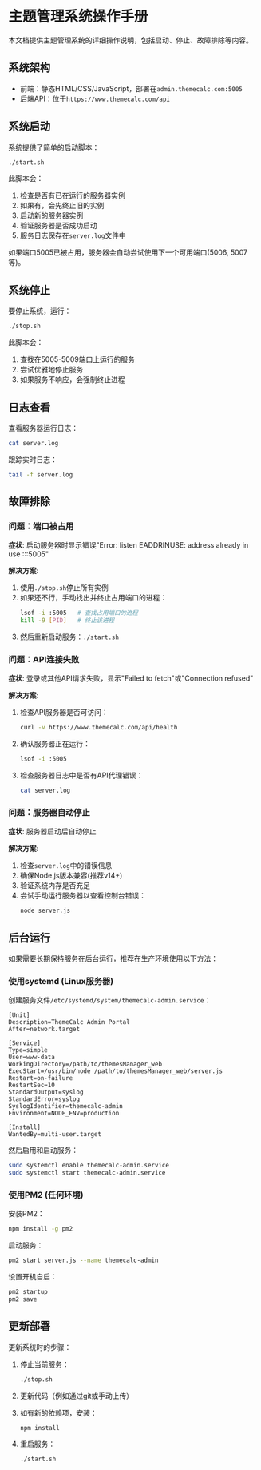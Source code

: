 # 主题管理系统操作手册

本文档提供主题管理系统的详细操作说明，包括启动、停止、故障排除等内容。

## 系统架构

- 前端：静态HTML/CSS/JavaScript，部署在`admin.themecalc.com:5005`
- 后端API：位于`https://www.themecalc.com/api`

## 系统启动

系统提供了简单的启动脚本：

```bash
./start.sh
```

此脚本会：
1. 检查是否有已在运行的服务器实例
2. 如果有，会先终止旧的实例
3. 启动新的服务器实例
4. 验证服务器是否成功启动
5. 服务日志保存在`server.log`文件中

如果端口5005已被占用，服务器会自动尝试使用下一个可用端口(5006, 5007等)。

## 系统停止

要停止系统，运行：

```bash
./stop.sh
```

此脚本会：
1. 查找在5005-5009端口上运行的服务
2. 尝试优雅地停止服务
3. 如果服务不响应，会强制终止进程

## 日志查看

查看服务器运行日志：

```bash
cat server.log
```

跟踪实时日志：

```bash
tail -f server.log
```

## 故障排除

### 问题：端口被占用

**症状**: 启动服务器时显示错误"Error: listen EADDRINUSE: address already in use :::5005"

**解决方案**:
1. 使用`./stop.sh`停止所有实例
2. 如果还不行，手动找出并终止占用端口的进程：
   ```bash
   lsof -i :5005   # 查找占用端口的进程
   kill -9 [PID]   # 终止该进程
   ```
3. 然后重新启动服务：`./start.sh`

### 问题：API连接失败

**症状**: 登录或其他API请求失败，显示"Failed to fetch"或"Connection refused"

**解决方案**:
1. 检查API服务器是否可访问：
   ```bash
   curl -v https://www.themecalc.com/api/health
   ```
2. 确认服务器正在运行：
   ```bash
   lsof -i :5005
   ```
3. 检查服务器日志中是否有API代理错误：
   ```bash
   cat server.log
   ```

### 问题：服务器自动停止

**症状**: 服务器启动后自动停止

**解决方案**:
1. 检查`server.log`中的错误信息
2. 确保Node.js版本兼容(推荐v14+)
3. 验证系统内存是否充足
4. 尝试手动运行服务器以查看控制台错误：
   ```bash
   node server.js
   ```

## 后台运行

如果需要长期保持服务在后台运行，推荐在生产环境使用以下方法：

### 使用systemd (Linux服务器)

创建服务文件`/etc/systemd/system/themecalc-admin.service`：

```
[Unit]
Description=ThemeCalc Admin Portal
After=network.target

[Service]
Type=simple
User=www-data
WorkingDirectory=/path/to/themesManager_web
ExecStart=/usr/bin/node /path/to/themesManager_web/server.js
Restart=on-failure
RestartSec=10
StandardOutput=syslog
StandardError=syslog
SyslogIdentifier=themecalc-admin
Environment=NODE_ENV=production

[Install]
WantedBy=multi-user.target
```

然后启用和启动服务：

```bash
sudo systemctl enable themecalc-admin.service
sudo systemctl start themecalc-admin.service
```

### 使用PM2 (任何环境)

安装PM2：

```bash
npm install -g pm2
```

启动服务：

```bash
pm2 start server.js --name themecalc-admin
```

设置开机自启：

```bash
pm2 startup
pm2 save
```

## 更新部署

更新系统时的步骤：

1. 停止当前服务：
   ```bash
   ./stop.sh
   ```

2. 更新代码（例如通过git或手动上传）

3. 如有新的依赖项，安装：
   ```bash
   npm install
   ```

4. 重启服务：
   ```bash
   ./start.sh
   ``` 